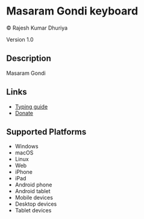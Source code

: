 Masaram Gondi keyboard
==============

© Rajesh Kumar Dhuriya

Version 1.0

Description
-----------

Masaram Gondi

Links
-----
* <a href="https://gondidarshan.org/keyboard">Typing guide</a>
* <a href="https://www.paypal.me/hinditutorpoint">Donate</a>

Supported Platforms
-------------------
 * Windows
 * macOS
 * Linux
 * Web
 * iPhone
 * iPad
 * Android phone
 * Android tablet
 * Mobile devices
 * Desktop devices
 * Tablet devices

